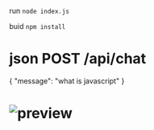run `node index.js`

buid `npm install`
# json POST /api/chat
{
  "message": "what is javascript"
}
# ![preview](https://cdn.discordapp.com/attachments/1335597135202353224/1385907531972476999/20250621_160129.jpg?ex=6857c678&is=685674f8&hm=6cb5ce1425c8f0b6d71a4ce2eee1bbf24a1684cd7cac9ed04a8fbf9bdbeb6d8d&)
